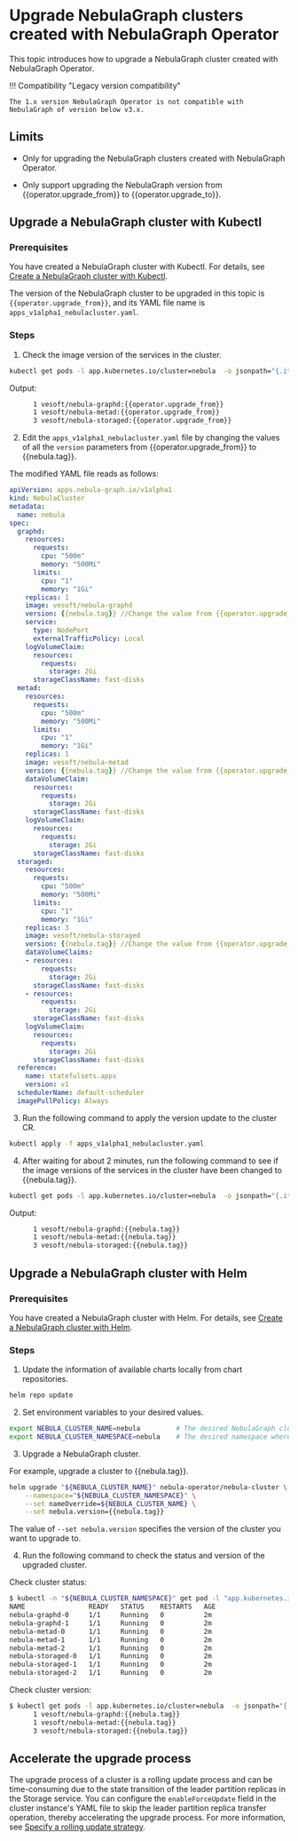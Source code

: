 # Upgrade NebulaGraph clusters created with NebulaGraph Operator

This topic introduces how to upgrade a NebulaGraph cluster created with NebulaGraph Operator.

!!! Compatibility "Legacy version compatibility"

    The 1.x version NebulaGraph Operator is not compatible with NebulaGraph of version below v3.x.

## Limits

- Only for upgrading the NebulaGraph clusters created with NebulaGraph Operator.

- Only support upgrading the NebulaGraph version from {{operator.upgrade_from}} to {{operator.upgrade_to}}.

## Upgrade a NebulaGraph cluster with Kubectl

### Prerequisites

You have created a NebulaGraph cluster with Kubectl. For details, see [Create a NebulaGraph cluster with Kubectl](3.deploy-nebula-graph-cluster/3.1create-cluster-with-kubectl.md).

The version of the NebulaGraph cluster to be upgraded in this topic is `{{operator.upgrade_from}}`, and its YAML file name is `apps_v1alpha1_nebulacluster.yaml`.


### Steps

1. Check the image version of the services in the cluster.

  ```bash
  kubectl get pods -l app.kubernetes.io/cluster=nebula  -o jsonpath="{.items[*].spec.containers[*].image}" |tr -s '[[:space:]]' '\n' |sort |uniq -c
  ```

  Output:

  ```bash
        1 vesoft/nebula-graphd:{{operator.upgrade_from}}
        1 vesoft/nebula-metad:{{operator.upgrade_from}}
        3 vesoft/nebula-storaged:{{operator.upgrade_from}}  
  ```

2. Edit the `apps_v1alpha1_nebulacluster.yaml` file by changing the values of all the `version` parameters from {{operator.upgrade_from}} to {{nebula.tag}}.

  The modified YAML file reads as follows:

  ```yaml
  apiVersion: apps.nebula-graph.io/v1alpha1
  kind: NebulaCluster
  metadata:
    name: nebula
  spec:
    graphd:
      resources:
        requests:
          cpu: "500m"
          memory: "500Mi"
        limits:
          cpu: "1"
          memory: "1Gi"
      replicas: 1
      image: vesoft/nebula-graphd
      version: {{nebula.tag}} //Change the value from {{operator.upgrade_from}} to {{nebula.tag}}.
      service:
        type: NodePort
        externalTrafficPolicy: Local
      logVolumeClaim:
        resources:
          requests:
            storage: 2Gi
        storageClassName: fast-disks
    metad:
      resources:
        requests:
          cpu: "500m"
          memory: "500Mi"
        limits:
          cpu: "1"
          memory: "1Gi"
      replicas: 1
      image: vesoft/nebula-metad
      version: {{nebula.tag}} //Change the value from {{operator.upgrade_from}} to {{nebula.tag}}.
      dataVolumeClaim:
        resources:
          requests:
            storage: 2Gi
        storageClassName: fast-disks
      logVolumeClaim:
        resources:
          requests:
            storage: 2Gi
        storageClassName: fast-disks
    storaged:
      resources:
        requests:
          cpu: "500m"
          memory: "500Mi"
        limits:
          cpu: "1"
          memory: "1Gi"
      replicas: 3
      image: vesoft/nebula-storaged
      version: {{nebula.tag}} //Change the value from {{operator.upgrade_from}} to {{nebula.tag}}.
      dataVolumeClaims:
      - resources:
          requests:
            storage: 2Gi
        storageClassName: fast-disks
      - resources:
          requests:
            storage: 2Gi
        storageClassName: fast-disks
      logVolumeClaim:
        resources:
          requests:
            storage: 2Gi
        storageClassName: fast-disks
    reference:
      name: statefulsets.apps
      version: v1
    schedulerName: default-scheduler
    imagePullPolicy: Always
  ```

3. Run the following command to apply the version update to the cluster CR.
   
  ```bash
  kubectl apply -f apps_v1alpha1_nebulacluster.yaml
  ```

4. After waiting for about 2 minutes, run the following command to see if the image versions of the services in the cluster have been changed to {{nebula.tag}}.
   
  ```bash
  kubectl get pods -l app.kubernetes.io/cluster=nebula  -o jsonpath="{.items[*].spec.containers[*].image}" |tr -s '[[:space:]]' '\n' |sort |uniq -c
  ```

  Output:

  ```bash
        1 vesoft/nebula-graphd:{{nebula.tag}}
        1 vesoft/nebula-metad:{{nebula.tag}}
        3 vesoft/nebula-storaged:{{nebula.tag}} 
  ```

## Upgrade a NebulaGraph cluster with Helm

### Prerequisites

You have created a NebulaGraph cluster with Helm. For details, see [Create a NebulaGraph cluster with Helm](3.deploy-nebula-graph-cluster/3.2create-cluster-with-helm.md).

### Steps

1. Update the information of available charts locally from chart repositories.

  ```bash
  helm repo update
  ```

2. Set environment variables to your desired values.

  ```bash
  export NEBULA_CLUSTER_NAME=nebula         # The desired NebulaGraph cluster name.
  export NEBULA_CLUSTER_NAMESPACE=nebula    # The desired namespace where your NebulaGraph cluster locates.
  ```

3. Upgrade a NebulaGraph cluster.

  For example, upgrade a cluster to {{nebula.tag}}.

  ```bash
  helm upgrade "${NEBULA_CLUSTER_NAME}" nebula-operator/nebula-cluster \
      --namespace="${NEBULA_CLUSTER_NAMESPACE}" \
      --set nameOverride=${NEBULA_CLUSTER_NAME} \
      --set nebula.version={{nebula.tag}}
  ```

  The value of `--set nebula.version` specifies the version of the cluster you want to upgrade to.

4. Run the following command to check the status and version of the upgraded cluster.

  Check cluster status:

  ```bash
  $ kubectl -n "${NEBULA_CLUSTER_NAMESPACE}" get pod -l "app.kubernetes.io/cluster=${NEBULA_CLUSTER_NAME}"
  NAME                READY   STATUS    RESTARTS   AGE
  nebula-graphd-0     1/1     Running   0          2m
  nebula-graphd-1     1/1     Running   0          2m
  nebula-metad-0      1/1     Running   0          2m
  nebula-metad-1      1/1     Running   0          2m
  nebula-metad-2      1/1     Running   0          2m
  nebula-storaged-0   1/1     Running   0          2m
  nebula-storaged-1   1/1     Running   0          2m
  nebula-storaged-2   1/1     Running   0          2m
  ```

  Check cluster version:

  ```bash
  $ kubectl get pods -l app.kubernetes.io/cluster=nebula  -o jsonpath="{.items[*].spec.containers[*].image}" |tr -s '[[:space:]]' '\n' |sort |uniq -c
        1 vesoft/nebula-graphd:{{nebula.tag}}
        1 vesoft/nebula-metad:{{nebula.tag}}
        3 vesoft/nebula-storaged:{{nebula.tag}}
  ```

## Accelerate the upgrade process

The upgrade process of a cluster is a rolling update process and can be time-consuming due to the state transition of the leader partition replicas in the Storage service. You can configure the `enableForceUpdate` field in the cluster instance's YAML file to skip the leader partition replica transfer operation, thereby accelerating the upgrade process. For more information, see [Specify a rolling update strategy](11.rolling-update-strategy.md).